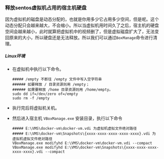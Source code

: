 ### 释放sentos虚拟机占用的宿主机硬盘

因为虚拟机的磁盘是动态分配的，也就是你用多少它占用多少空间，但是呢。这个动态分配只会越来越大，不会缩小。所以当虚拟机用时间久了之后，宿主机的硬盘空间会越来越小，此时就算把虚拟机中的视频删了，但是虚拟磁盘扩大了，无法变回原来的大小，所以硬盘还是无法释放。所以我们可以通过`BoxManage`命令进行清理。

##### Linux环境

-   在虚拟机中执行以下命令。

    ```shell
    ##### /empty 不断往 /empty 文件中写入空字符串
    ###### 如要释放 / 目录资源则用 /empty；
    ###### 如果要释放 /home 目录资源则用 /home/empty。
    sudo dd if=/dev/zero of=/empty
    sudo rm -f /empty
    ```

-   执行完后将虚拟机关机。

-   然后进入宿主机 `VBoxManage.exe` 安装目录，执行以下命令

    ```shell
    ##### E:\VMS\docker-vm\docker-vm.vdi 为虚拟机虚拟文件绝对路径
    ##### E:\VMS\docker-vm\Snapshots\{xxxx-xxxx-xxxx-xxxx-xxxx}.vdi 为虚拟机虚拟文件绝对路径
    VBoxManage.exe modifyhd E:\VMS\docker-vm\docker-vm.vdi --compact
    VBoxManage.exe modifyhd E:\VMS\docker-vm\Snapshots\{xxxx-xxxx-xxxx-xxxx-xxxx}.vdi --compact
    ```


